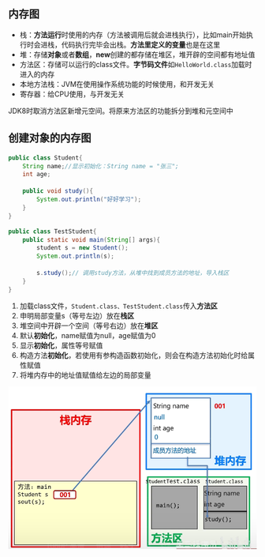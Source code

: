 ## 内存图

- 栈：**方法运行**时使用的内存（方法被调用后就会进栈执行），比如main开始执行时会进栈，代码执行完毕会出栈。**方法里定义的变量**也是在这里
- 堆：存储**对象**或者**数组**，**new**创建的都存储在堆区，堆开辟的空间都有地址值
- 方法区：存储可以运行的class文件。**字节码文件**如`HelloWorld.class`加载时进入的内存
- 本地方法栈：JVM在使用操作系统功能的时候使用，和开发无关
- 寄存器：给CPU使用，与开发无关

JDK8时取消方法区新增元空间。将原来方法区的功能拆分到堆和元空间中

## 创建对象的内存图

```java
public class Student{
	String name;//显示初始化：String name = "张三";
	int age;
	
	public void study(){
		System.out.println("好好学习");
	}
}
```

```java
public class TestStudent{
	public static void main(String[] args){
		student s = new Student();
		System.out.println(s);
		
		s.study();// 调用study方法，从堆中找到成员方法的地址，导入栈区
	}
}
```

1. 加载class文件，`Student.class、TestStudent.class`传入**方法区**
2. 申明局部变量s（等号左边）放在**栈区**
3. 堆空间中开辟一个空间（等号右边）放在**堆区**
4. 默认**初始化**，name赋值为null，age赋值为0
5. 显示**初始化**，属性等号赋值
6. 构造方法**初始化**，若使用有参构造函数初始化，则会在构造方法初始化时给属性赋值
7. 将堆内存中的地址值赋值给左边的局部变量

![](../../../Image/Java/Java%20单对象内存.png)

